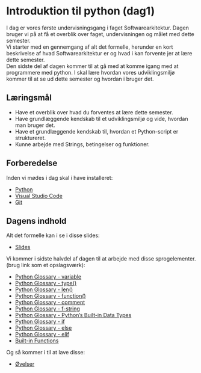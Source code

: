 # Introduktion til python (dag1)
I dag er vores første undervisningsgang i faget Softwarearkitektur. Dagen bruger vi på at få et overblik over faget, undervisningen og målet med dette semester.     
Vi starter med en gennemgang af alt det formelle, herunder en kort beskrivelse af hvad Softwarearkitektur er og hvad i kan  forvente jer at lære dette semester.     
Den sidste del af dagen kommer til at gå med at komme igang med at programmere med python. I skal lære hvordan vores udviklingsmiljø kommer til at se ud dette semester og hvordan i bruger det. 


## Læringsmål
- Have et overblik over hvad du forventes at lære dette semester. 
- Have grundlæggende kendskab til et udviklingsmiljø og vide, hvordan man bruger det.  
- Have et grundlæggende kendskab til, hvordan et Python-script er struktureret.  
- Kunne arbejde med Strings, betingelser og funktioner.

## Forberedelse
Inden vi mødes i dag skal i have installeret: 
* [Python](https://www.python.org/downloads/)
* [Visual Studio Code](https://code.visualstudio.com/)
* [Git](https://git-scm.com/downloads)

## Dagens indhold
Alt det formelle kan i se i disse slides:
* [Slides](slides_intro.ipynb)

Vi kommer i sidste halvdel af dagen til at arbejde med disse sprogelementer. (brug link som et opslagsværk):
* [Python Glossary - variable](https://realpython.com/ref/glossary/variable/)
* [Python Glossary - type()](https://realpython.com/ref/glossary/type/)
* [Python Glossary - len()](https://realpython.com/ref/builtin-functions/len/)
* [Python Glossary - function()](https://realpython.com/ref/glossary/function/)
* [Python Glossary - comment](https://realpython.com/ref/glossary/comment/) 
* [Python Glossary - f-string](https://realpython.com/ref/glossary/f-string/) 
* [Python Glossary - Python’s Built-in Data Types](https://realpython.com/ref/builtin-types/) 
* [Python Glossary - if](https://realpython.com/ref/keywords/if/) 
* [Python Glossary - else](https://realpython.com/ref/keywords/else/) 
* [Python Glossary - elif](https://realpython.com/ref/keywords/elif/) 
* [Built-in Functions](https://docs.python.org/3/library/functions.html)

Og så kommer i til at lave disse:
* [Øvelser](exercises.md)

<!--
### Materialer

* [Slides]()
* [Python Glossary - variable](https://realpython.com/ref/glossary/variable/)
* [Python Glossary - type()](https://realpython.com/ref/glossary/type/)
* [Python Glossary - len()](https://realpython.com/ref/builtin-functions/len/)
* [Python Glossary - function()](https://realpython.com/ref/glossary/function/)
* [Python Glossary - comment](https://realpython.com/ref/glossary/comment/) 
* [Python Glossary - f-string](https://realpython.com/ref/glossary/f-string/) 
* [Python Glossary - Python’s Built-in Data Types](https://realpython.com/ref/builtin-types/) 
* [Python Glossary - if](https://realpython.com/ref/keywords/if/) 
* [Python Glossary - else](https://realpython.com/ref/keywords/else/) 
* [Python Glossary - elif](https://realpython.com/ref/keywords/elif/) 
* [Built-in Functions](https://docs.python.org/3/library/functions.html)
* [Øvelser](exercises.md)

-->

